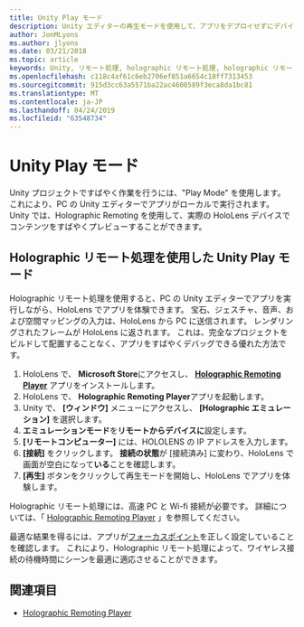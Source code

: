 ```yaml
---
title: Unity Play モード
description: Unity エディターの再生モードを使用して、アプリをデプロイせずにデバイスでの変更をプレビューします。
author: JonMLyons
ms.author: jlyons
ms.date: 03/21/2018
ms.topic: article
keywords: Unity, リモート処理, holographic リモート処理, holographic リモート処理プレーヤー
ms.openlocfilehash: c118c4af61c6eb2706ef851a6654c18ff7313453
ms.sourcegitcommit: 915d3cc63a5571ba22ac4608589f3eca8da1bc81
ms.translationtype: MT
ms.contentlocale: ja-JP
ms.lasthandoff: 04/24/2019
ms.locfileid: "63548734"
---
```

# <a name="unity-play-mode"></a>Unity Play モード

Unity プロジェクトですばやく作業を行うには、"Play Mode" を使用します。 これにより、PC の Unity エディターでアプリがローカルで実行されます。 Unity では、Holographic Remoting を使用して、実際の HoloLens デバイスでコンテンツをすばやくプレビューすることができます。

## <a name="unity-play-mode-with-holographic-remoting"></a>Holographic リモート処理を使用した Unity Play モード

Holographic リモート処理を使用すると、PC の Unity エディターでアプリを実行しながら、HoloLens でアプリを体験できます。 宝石、ジェスチャ、音声、および空間マッピングの入力は、HoloLens から PC に送信されます。 レンダリングされたフレームが HoloLens に返されます。 これは、完全なプロジェクトをビルドして配置することなく、アプリをすばやくデバッグできる優れた方法です。
1. HoloLens で、 **Microsoft Store**にアクセスし、 **[Holographic Remoting Player](https://www.microsoft.com/store/p/holographic-remoting-player/9nblggh4sv40)** アプリをインストールします。
2. HoloLens で、 **Holographic Remoting Player**アプリを起動します。
3. Unity で、 **[ウィンドウ]** メニューにアクセスし、 **[Holographic エミュレーション]** を選択します。
4. **エミュレーションモード**を**リモートからデバイスに**設定します。
5. **[リモートコンピューター]** には、HOLOLENS の IP アドレスを入力します。
6. **[接続]** をクリックします。 **接続の状態**が [接続済み] に変わり、HoloLens で画面が空白になって**いる**ことを確認します。
7. **[再生]** ボタンをクリックして再生モードを開始し、HoloLens でアプリを体験します。

Holographic リモート処理には、高速 PC と Wi-fi 接続が必要です。 詳細については、「 [Holographic Remoting Player](holographic-remoting-player.md) 」を参照してください。

最適な結果を得るには、アプリが[フォーカスポイント](focus-point-in-unity.md)を正しく設定していることを確認します。 これにより、Holographic リモート処理によって、ワイヤレス接続の待機時間にシーンを最適に適応させることができます。

## <a name="see-also"></a>関連項目
* [Holographic Remoting Player](holographic-remoting-player.md)
